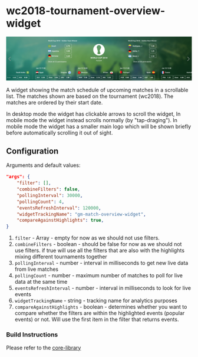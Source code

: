 # wc2018-tournament-overview-widget

![](./screenshot.png)

A widget showing the match schedule of upcoming matches in a scrollable list. The matches shown are based on the tournament (wc2018). The matches are ordered by their start date.

In desktop mode the widget has clickable arrows to scroll the widget, In mobile mode the widget instead scrolls normally (by "tap-draging"). In mobile mode the widget has a smaller main logo which will be shown briefly before automatically scrolling it out of sight.

## Configuration

Arguments and default values:
```json
"args": {
    "filter": [],
    "combineFilters": false,
    "pollingInterval": 30000,
    "pollingCount": 4,
    "eventsRefreshInterval": 120000,
    "widgetTrackingName": "gm-match-overview-widget",
    "compareAgainstHighlights": true,
}
```

1.  `filter` - Array<string> - empty for now as we should not use filters.
2. `combineFilters` - boolean - should be false for now as we should not use filters. if true will use all the filters that are also with the highlights mixing different tournaments together
5. `pollingInterval` - number - interval in milliseconds to get new live data from live matches
6. `pollingCount` - number - maximum number of matches to poll for live data at the same time
7. `eventsRefreshInterval` - number - interval in milliseconds to look for live events
8. `widgetTrackingName` - string - tracking name for analytics purposes
9. `compareAgainstHighlights` - boolean - determines whether you want to compare whether the filters are within the highlighted events (popular events) or not. Will use the first item in the filter that returns events.

### Build Instructions

Please refer to the [core-library](https://github.com/kambi-sportsbook-widgets/widget-core-library)
